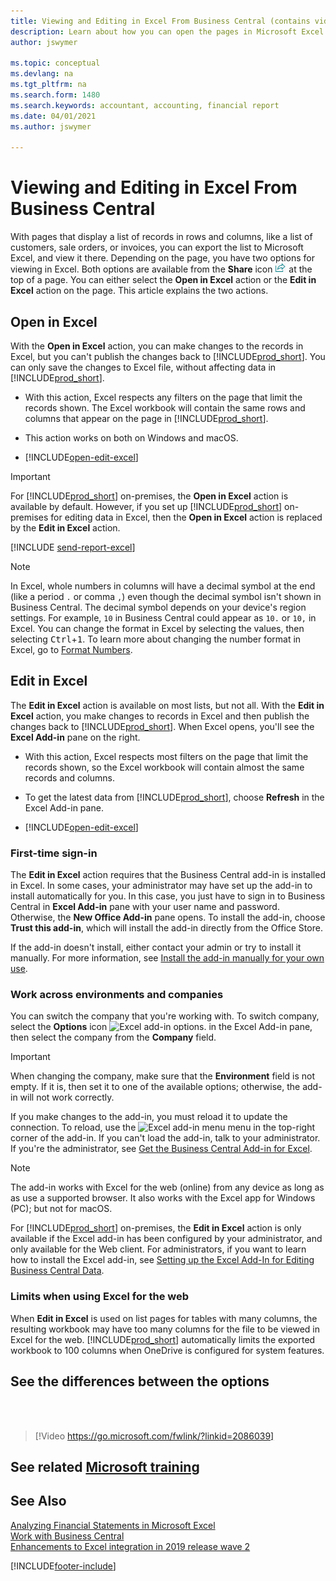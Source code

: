```yaml
---
title: Viewing and Editing in Excel From Business Central (contains video)
description: Learn about how you can open the pages in Microsoft Excel from Business Central for better data analysis.
author: jswymer

ms.topic: conceptual
ms.devlang: na
ms.tgt_pltfrm: na
ms.search.form: 1480
ms.search.keywords: accountant, accounting, financial report
ms.date: 04/01/2021
ms.author: jswymer

---
```

# Viewing and Editing in Excel From Business Central

With pages that display a list of records in rows and columns, like a list of customers, sale orders, or invoices, you can export the list to Microsoft Excel, and view it there. Depending on the page, you have two options for viewing in Excel. Both options are available from the **Share** icon ![Share a page in another app.](media/share-icon.png) at the top of a page. You can either select the **Open in Excel** action or the **Edit in Excel** action on the page. This article explains the two actions.

## Open in Excel

With the **Open in Excel** action, you can make changes to the records in Excel, but you can't publish the changes back to [!INCLUDE[prod_short](includes/prod_short.md)]. You can only save the changes to Excel file, without affecting data in [!INCLUDE[prod_short](includes/prod_short.md)].

- With this action, Excel respects any filters on the page that limit the records shown. The Excel workbook will contain the same rows and columns that appear on the page in [!INCLUDE[prod_short](includes/prod_short.md)].

- This action works on both on Windows and macOS.
- [!INCLUDE[open-edit-excel](includes/open-and-edit-excel.md)]

> [!IMPORTANT]
> For [!INCLUDE[prod_short](includes/prod_short.md)] on-premises, the **Open in Excel** action is available by default. However, if you set up [!INCLUDE[prod_short](includes/prod_short.md)] on-premises for editing data in Excel, then the **Open in Excel** action is replaced by the **Edit in Excel** action.

[!INCLUDE [send-report-excel](includes/send-report-excel.md)] 

> [!NOTE]
> In Excel, whole numbers in columns will have a decimal symbol at the end (like a period `.` or comma `,`) even though the decimal symbol isn't shown in Business Central. The decimal symbol depends on your device's region settings. For example, `10` in Business Central could appear as `10.` or `10,` in Excel. You can change the format in Excel by selecting the values, then selecting <kbd>Ctrl</kbd>+<kbd>1</kbd>. To learn more about changing the number format in Excel, go to [Format Numbers](https://support.microsoft.com/office/format-numbers-f27f865b-2dc5-4970-b289-5286be8b994a).


## Edit in Excel

The **Edit in Excel** action is available on most lists, but not all. With the **Edit in Excel** action, you make changes to records in Excel and then publish the changes back to [!INCLUDE[prod_short](includes/prod_short.md)]. When Excel opens, you'll see the **Excel Add-in** pane on the right.

- With this action, Excel respects most filters on the page that limit the records shown, so the Excel workbook will contain almost the same records and columns.

- To get the latest data from [!INCLUDE[prod_short](includes/prod_short.md)], choose **Refresh** in the Excel Add-in pane.
- [!INCLUDE[open-edit-excel](includes/open-and-edit-excel.md)]

### First-time sign-in

The **Edit in Excel** action requires that the Business Central add-in is installed in Excel. In some cases, your administrator may have set up the add-in to install automatically for you. In this case, you just have to sign in to Business Central in **Excel Add-in** pane with your user name and password. Otherwise, the **New Office Add-in** pane opens. To install the add-in, choose **Trust this add-in**, which will install the add-in directly from the Office Store.

If the add-in doesn't install, either contact your admin or try to install it manually. For more information, see [Install the add-in manually for your own use](admin-deploy-excel-addin.md#install).

### Work across environments and companies

You can switch the company that you're working with. To switch company, select the **Options** icon ![Excel add-in options.](media/cogwheel.png "Excel add-in options") in the Excel Add-in pane, then select the company from the **Company** field.  

> [!IMPORTANT]
> When changing the company, make sure that the **Environment** field is not empty. If it is, then set it to one of the available options; otherwise, the add-in will not work correctly.  

If you make changes to the add-in, you must reload it to update the connection. To reload, use the ![Excel add-in menu](media/excel-addin-menu.png "Excel add-in menu") menu in the top-right corner of the add-in. If you can't load the add-in, talk to your administrator. If you're the administrator, see [Get the Business Central Add-in for Excel](admin-deploy-excel-addin.md).

> [!NOTE]
> The add-in works with Excel for the web (online) from any device as long as as use a supported browser. It also works with the Excel app for Windows (PC); but not for macOS.
>
> For [!INCLUDE[prod_short](includes/prod_short.md)] on-premises, the **Edit in Excel** action is only available if the Excel add-in has been configured by your administrator, and only available for the Web client. For administrators, if you want to learn how to install the Excel add-in, see [Setting up the Excel Add-In for Editing Business Central Data](/dynamics365/business-central/dev-itpro/administration/configuring-excel-addin).

### Limits when using Excel for the web 

When **Edit in Excel** is used on list pages for tables with many columns, the resulting workbook may have too many columns for the file to be viewed in Excel for the web. [!INCLUDE[prod_short](includes/prod_short.md)] automatically limits the exported workbook to 100 columns when OneDrive is configured for system features. 

## See the differences between the options
<br><br>  

> [!Video https://go.microsoft.com/fwlink/?linkid=2086039]

## See related [Microsoft training](/training/modules/configure-powerbi-excel-dynamics-365-business-central/index)

## See Also

[Analyzing Financial Statements in Microsoft Excel](finance-analyze-excel.md)  
[Work with Business Central](ui-work-product.md)  
[Enhancements to Excel integration in 2019 release wave 2](/dynamics365-release-plan/2019wave2/dynamics365-business-central/enhancements-excel-integration)  


[!INCLUDE[footer-include](includes/footer-banner.md)]

